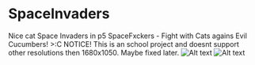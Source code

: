 # SpaceInvaders
Nice cat Space Invaders in p5
SpaceFxckers - Fight with Cats agains Evil Cucumbers! >:C
NOTICE! This is an school project and doesnt support other resolutions then 1680x1050.
Maybe fixed later.
![Alt text](http://devdenis.bplaced.net/spacefxckers/sc/sc1.png "MainMenu")
![Alt text](http://devdenis.bplaced.net/spacefxckers/sc/sc2.png "Ingame")
